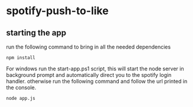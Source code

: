 # spotify-push-to-like

## starting the app
run the following command to bring in all the needed dependencies
```
npm install
```

For windows run the start-app.ps1 script, this will start the node server in background prompt and automatically direct you to the spotify login handler. otherwise run the following command and follow the url printed in the console.
```
node app.js
```